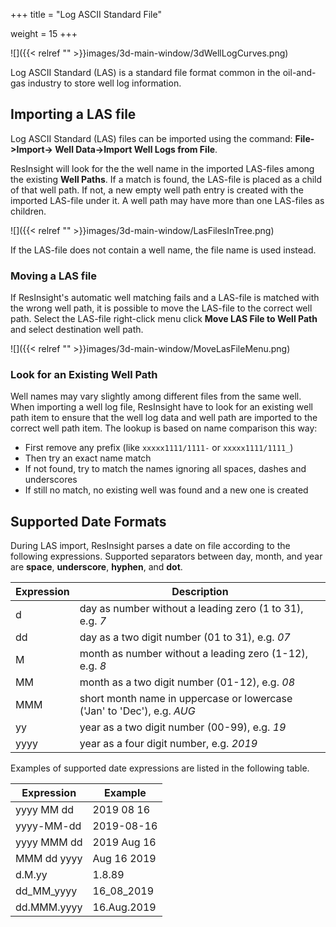 +++
title = "Log ASCII Standard File"

weight = 15
+++

![]({{< relref "" >}}images/3d-main-window/3dWellLogCurves.png)

Log ASCII Standard (LAS) is a standard file format common in the oil-and-gas industry to store well log information. 

## Importing a LAS file

Log ASCII Standard (LAS) files can be imported using the command: **File->Import-> Well Data->Import Well Logs from File**.

ResInsight will look for the the well name in the imported LAS-files among the existing **Well Paths**.
If a match is found, the LAS-file is placed as a child of that well path. If not, a new empty well path entry is created with the imported LAS-file under it. A well path may have more than one LAS-files as children.

![]({{< relref "" >}}images/3d-main-window/LasFilesInTree.png)

If the LAS-file does not contain a well name, the file name is used instead. 

### Moving a LAS file
If ResInsight's automatic well matching fails and a LAS-file is matched with the wrong well path, it is possible to move the LAS-file to the correct well path. Select the LAS-file right-click menu click **Move LAS File to Well Path** and select destination well path.

![]({{< relref "" >}}images/3d-main-window/MoveLasFileMenu.png)


### Look for an Existing Well Path
Well names may vary slightly among different files from the same well. When importing a well log file, ResInsight have to look for an existing well path item to ensure that the well log data and well path are imported to the correct well path item. The lookup is based on name comparison this way:

- First remove any prefix (like `xxxxx1111/1111-` or `xxxxx1111/1111_`)
- Then try an exact name match
- If not found, try to match the names ignoring all spaces, dashes and underscores
- If still no match, no existing well was found and a new one is created


## Supported Date Formats

During LAS import, ResInsight parses a date on file according to the following expressions. Supported separators between day, month, and year are **space**, **underscore**, **hyphen**, and **dot**.

| Expression | Description |
|--------------|-------------|
| d    | day as number without a leading zero (1 to 31), e.g. *7*  |
| dd   | day as a two digit number (01 to 31), e.g. *07*   |
| M    | month as number without a leading zero (1-12), e.g. *8*  |
| MM   | month as a two digit number (01-12), e.g. *08*    |
| MMM  | short month name in uppercase or lowercase ('Jan' to 'Dec'), e.g. *AUG* |
| yy   | year as a two digit number (00-99), e.g. *19*     |
| yyyy | year as a four digit number, e.g. *2019*          |

Examples of supported date expressions are listed in the following table.

| Expression  | Example |
|-------------|-------------|
| yyyy MM dd  | 2019 08 16  |
| yyyy-MM-dd  | 2019-08-16  |
| yyyy MMM dd | 2019 Aug 16 |
| MMM dd yyyy | Aug 16 2019 |
| d.M.yy      | 1.8.89      |
| dd_MM_yyyy  | 16_08_2019  |
| dd.MMM.yyyy | 16.Aug.2019 |   



